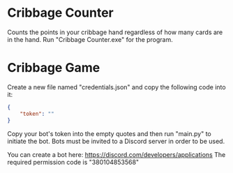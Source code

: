 # Cribbage Counter
Counts the points in your cribbage hand regardless of how many cards are in the hand.
Run "Cribbage Counter.exe" for the program.

# Cribbage Game
Create a new file named "credentials.json" and copy the following code into it:

```json
{
    "token": ""
}
```

Copy your bot's token into the empty quotes and then run "main.py" to initiate the bot.
Bots must be invited to a Discord server in order to be used.

You can create a bot here: https://discord.com/developers/applications
The required permission code is "380104853568"